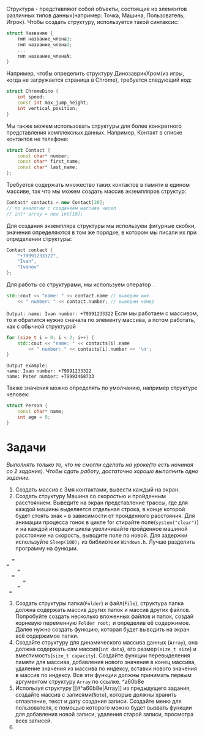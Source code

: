 Структура - представляют собой объекты, состоящие из элементов различных типов данных(например: Точка, Машина, Пользователь, Игрок). 
Чтобы создать структуру, используется такой синтаксис:
```cpp
struct Название {
	тип название_члена1;
	тип название_члена2;
	...
	тип название_членаN;
}
```
Например, чтобы определить структуру ДинозаврикХром(из игры, когда не загружается страница в Chrome), требуется следующий код:
```cpp
struct ChromeDino {
	int speed;
	const int max_jump_height;
	int vertical_position;
}
```
Мы также можем использовать структуры для более конкретного представления комплексных данных. Например, Контакт в списке контактов не телефоне:
```cpp
struct Contact {
	const char* number;
	const char* first_name;
	const char* last_name;
};
```
Требуется содержать множество таких контактов в памяти в едином массиве, так что мы можем создать массив экземпляров структур:
```cpp
Contact* contacts = new Contact[20];
// по аналогии с созданием массива чисел
// int* array = new int[10];
```
Для создания экземпляра структуры мы используем фигурные скобки, значения определяются в том же порядке, в котором мы писали их при определении структуры:
```cpp
Сontact contact {
	"+79991233322",
	"Ivan",
	"Ivanov"
};
```
Для работы со структурами, мы используем оператор `.`
```cpp
std::cout << "name: " << contact.name // выводим имя
	<< " number: " << contact.number; // выводим номер
```
`Output: name: Ivan number: +79991233322`
Если мы работаем с массивом, то и обратится нужно сначала по элементу массива, а потом работать, как с обычной структурой
```cpp
for (size_t i = 0; i < 2; i++) {
	std::cout << "name: " << contacts[i].name
		<< " number: " << contacts[i].number << '\n';
}
```

```
Output example: 
name: Ivan number: +79991233322
name: Peter number: +79993468733
```
Также значения можно определять по умолчанию, например структуре человек:
```cpp
struct Person {
	const char* name;
	int age = 0;
}
```
# Задачи
*Выполнять только то, что не смогли сделать на уроке(то есть начиная со 2 задания). Чтобы сдать работу, достаточно хорошо выполнить одно задание.*

1. Создать массив с 3мя контактами, вывести каждый на экран.
2. Создать структуру Машина со скоростью и пройденным расстоянием. Выведите на экран представление трассы, где для каждой машины выделяется отдельная строка, в конце которой будет стоять знак `=` в зависимости от пройденного расстояния. Для анимации процесса гонок в цикле for стирайте поле(`system("clear")`) и на каждой итерации цикла увеличивайте пройденное машиной расстояние на скорость, выводите поле по новой. Для задержки используйте `Sleep(100);` из библиотеки `Windows.h`. Лучше разделить программу на функции.
```
  =
=
    =
  =
      =
    =
 =
```
3. Создать структуры папка(`Folder`) и файл(`File`), структура папка должна содержать массив других папок и массив других файлов. Попробуйте создать несколько вложенных файлов и папок, создай корневую переменную `Folder root;` и определив её содержимое. Далее нужно создать функцию, которая будет выводить на экран всё содержимое папки. 
4. Создайте структуру для динамического массива данных (`Array`), она должна содержать сам массив(`int data`), его размер`(size_t size`) и вместимость(`size_t capacity`). Создайте функции перевыделения памяти для массива, добавления нового значения в конец массива, удаление значения из массива по индексу, вставки нового значения в массив по индексу. Все эти функции должны принимать первым аргументом структуру `Array` по ссылке. ^a60b8e
5. Используя структуру [[#^a60b8e|Array]] из предыдущего задания, создайте массив с записями(`Note`), которые должны хранить оглавление, текст и дату создания записи. Создайте меню для пользователя, с помощью которого можно будет вызвать функции для добавления новой записи, удаления старой записи, просмотра всех записей.
6. 